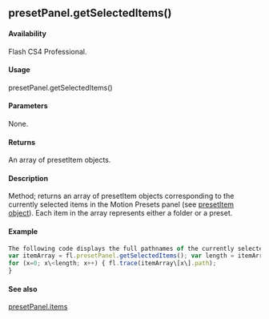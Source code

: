## presetPanel.getSelectedItems()

#### Availability

Flash CS4 Professional.

#### Usage

presetPanel.getSelectedItems()

#### Parameters

None.

#### Returns

An array of presetItem objects.

#### Description

Method; returns an array of presetItem objects corresponding to the currently selected items in the Motion Presets panel (see [presetItem object](#!wielmic/developers-animatesdk-docs/test/presetItem_object/presetItem_summary.md)). Each item in the array represents either a folder or a preset.

#### Example

```javascript
The following code displays the full pathnames of the currently selected items in the Motion Presets panel:
var itemArray = fl.presetPanel.getSelectedItems(); var length = itemArray.length
for (x=0; x\<length; x++) { fl.trace(itemArray\[x\].path);
}

```
#### See also

[presetPanel.items](#!wielmic/developers-animatesdk-docs/test/presetPanel_object/presetPane9.md)
